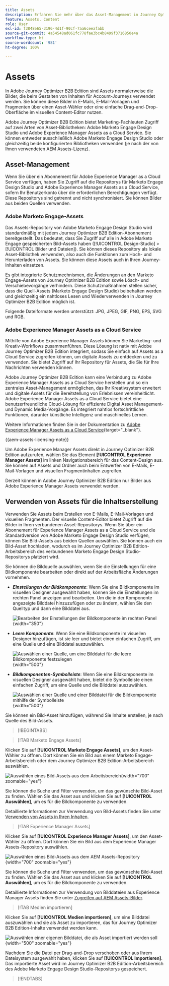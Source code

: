 ```yaml
---
title: Assets
description: Erfahren Sie mehr über das Asset-Management in Journey Optimizer B2B Edition.
feature: Assets, Content
role: User
exl-id: f3848e65-3196-4d1f-90cf-7aa6ceeafabb
source-git-commit: 4a54548ad061fc778fae3bc4b8499f3716850e4a
workflow-type: ht
source-wordcount: '981'
ht-degree: 100%

---
```


# Assets

In Adobe Journey Optimizer B2B Edition sind Assets normalerweise die Bilder, die beim Gestalten von Inhalten für Account-Journeys verwendet werden. Sie können diese Bilder in E-Mails, E-Mail-Vorlagen und Fragmenten über einen Asset-Wähler oder eine einfache Drag-and-Drop-Oberfläche im visuellen Content-Editor nutzen.

Adobe Journey Optimizer B2B Edition bietet Marketing-Fachleuten Zugriff auf zwei Arten von Asset-Bibliotheken: Adobe Marketo Engage Design Studio und Adobe Experience Manager Assets as a Cloud Service. Sie können entweder ausschließlich Adobe Marketo Engage Design Studio oder gleichzeitig beide konfigurierten Bibliotheken verwenden (je nach der von Ihnen verwendeten AEM Assets-Lizenz).

## Asset-Management

Wenn Sie über ein Abonnement für Adobe Experience Manager as a Cloud Service verfügen, haben Sie Zugriff auf die Repositorys für Marketo Engage Design Studio und Adobe Experience Manager Assets as a Cloud Service, sofern Ihr Benutzerkonto über die erforderlichen Berechtigungen verfügt. Diese Repositorys sind getrennt und nicht synchronisiert. Sie können Bilder aus beiden Quellen verwenden.

### Adobe Marketo Engage-Assets

Das Assets-Repository von Adobe Marketo Engage Design Studio wird standardmäßig mit jedem Journey Optimizer B2B Edition-Abonnement bereitgestellt. Das bedeutet, dass Sie Zugriff auf alle in Adobe Marketo Engage gespeicherten Bild-Assets haben ([!UICONTROL Design-Studio] > [!UICONTROL Bilder und Dateien]). Sie können dieses Repository als lokale Asset-Bibliothek verwenden, also auch die Funktionen zum Hoch- und Herunterladen von Assets. Sie können diese Assets auch in Ihren Journey-Inhalten einsetzen.

Es gibt integrierte Schutzmechnismen, die Änderungen an den Marketo Engage-Assets von Journey Optimizer B2B Edition sowie Lösch- und Verschiebevorgänge verhindern. Diese Schutzmaßnahmen stellen sicher, dass die Quell-Assets (Marketo Engage Design Studio) beibehalten werden und gleichzeitig ein nahtloses Lesen und Wiederverwenden in Journey Optimizer B2B Edition möglich ist.

Folgende Dateiformate werden unterstützt: JPG, JPEG, GIF, PNG, EPS, SVG und RGB.

### Adobe Experience Manager Assets as a Cloud Service

Mithilfe von Adobe Experience Manager Assets können Sie Marketing- und Kreativ-Workflows zusammenführen. Diese Lösung ist nativ mit Adobe Journey Optimizer B2B Edition integriert, sodass Sie einfach auf Assets as a Cloud Service zugreifen können, um digitale Assets zu entdecken und zu verwenden. Sie bietet Zugriff auf Ihr Repository für Assets, die Sie für Ihre Nachrichten verwenden können.

Adobe Journey Optimizer B2B Edition kann eine Verbindung zu Adobe Experience Manager Assets as a Cloud Service herstellen und so ein zentrales Asset-Management ermöglichen, das Ihr Kreativsystem erweitert und digitale Assets für die Bereitstellung von Erlebnissen vereinheitlicht. Adobe Experience Manager Assets as a Cloud Service bietet eine benutzerfreundliche Cloud-Lösung für effiziente Digital Asset Management- und Dynamic Media-Vorgänge. Es integriert nahtlos fortschrittliche Funktionen, darunter künstliche Intelligenz und maschinelles Lernen.

Weitere Informationen finden Sie in der Dokumentation zu [Adobe Experience Manager Assets as a Cloud Service](https://experienceleague.adobe.com/de/docs/experience-manager-cloud-service/content/assets/overview){target="_blank"}.

{{aem-assets-licensing-note}}

Um Adobe Experience Manager Assets direkt in Journey Optimizer B2B Edition aufzurufen, wählen Sie das Element **[!UICONTROL Experience Manager Assets]** im linken Navigationsbereich für das Content-Design aus. Sie können auf Assets und Ordner auch beim Entwerfen von E-Mails, E-Mail-Vorlagen und visuellen Fragmentinhalten zugreifen.

Derzeit können in Adobe Journey Optimizer B2B Edition nur Bilder aus Adobe Experience Manager Assets verwendet werden.

## Verwenden von Assets für die Inhaltserstellung

Verwenden Sie Assets beim Erstellen von E-Mails, E-Mail-Vorlagen und visuellen Fragmenten. Der visuelle Content-Editor bietet Zugriff auf die Bilder in Ihren verbundenen Asset-Repositorys. Wenn Sie über ein Abonnement für Experience Manager Assets as a Cloud Service und die Standardversion von Adobe Marketo Engage Design Studio verfügen, können Sie Bild-Assets aus beiden Quellen auswählen. Sie können auch ein Bild-Asset hochladen, wodurch es im Journey Optimizer B2B Edition-Arbeitsbereich des verbundenen Marketo Engage Design Studio-Repositorys platziert wird.

Sie können die Bildquelle auswählen, wenn Sie die Einstellungen für eine Bildkomponente bearbeiten oder direkt auf der Arbeitsfläche Änderungen vornehmen.

* **_Einstellungen der Bildkomponente_**: Wenn Sie eine Bildkomponente im visuellen Designer ausgewählt haben, können Sie die Einstellungen im rechten Panel anzeigen und bearbeiten. Um die in der Komponente angezeigte Bilddatei hinzuzufügen oder zu ändern, wählen Sie den Quelltyp und dann eine Bilddatei aus.

  ![Bearbeiten der Einstellungen der Bildkomponente im rechten Panel](./assets/content-assets-image-settings.png){width="350"}

* **_Leere Komponente_**: Wenn Sie eine Bildkomponente im visuellen Designer hinzufügen, ist sie leer und bietet einen einfachen Zugriff, um eine Quelle und eine Bilddatei auszuwählen.

  ![Auswählen einer Quelle, um eine Bilddatei für die leere Bildkomponente festzulegen](./assets/content-assets-image-component-empty.png){width="500"}

* **_Bildkomponenten-Symbolleiste_**: Wenn Sie eine Bildkomponente im visuellen Designer ausgewählt haben, bietet die Symbolleiste einen einfachen Zugriff, um eine Quelle und die Bilddatei auszuwählen.

  ![Auswählen einer Quelle und einer Bilddatei für die Bildkomponente mithilfe der Symbolleiste](./assets/content-assets-image-toolbar-settings.png){width="500"}

Sie können ein Bild-Asset hinzufügen, während Sie Inhalte erstellen, je nach Quelle des Bild-Assets.

>[!BEGINTABS]

>[!TAB Marketo Engage Assets]

Klicken Sie auf **[!UICONTROL Marketo Engage Assets]**, um den Asset-Wähler zu öffnen. Dort können Sie ein Bild aus einem Marketo Engage-Arbeitsbereich oder dem Journey Optimizer B2B Edition-Arbeitsbereich auswählen.

![Auswählen eines Bild-Assets aus dem Arbeitsbereich](./assets/content-assets-image-me-selected.png){width="700" zoomable="yes"}

Sie können die Suche und Filter verwenden, um das gewünschte Bild-Asset zu finden. Wählen Sie das Asset aus und klicken Sie auf **[!UICONTROL Auswählen]**, um es für die Bildkomponente zu verwenden.

Detaillierte Informationen zur Verwendung von Bild-Assets finden Sie unter [Verwenden von Assets in Ihren Inhalten](./marketo-engage-design-studio.md#use-assets-in-your-content).

>[!TAB Experience Manager Assets]

Klicken Sie auf **[!UICONTROL Experience Manager Assets]**, um den Asset-Wähler zu öffnen. Dort können Sie ein Bild aus dem Experience Manager Assets-Repository auswählen.

![Auswählen eines Bild-Assets aus dem AEM Assets-Repository ](./assets/content-assets-image-aem-selected.png){width="700" zoomable="yes"}

Sie können die Suche und Filter verwenden, um das gewünschte Bild-Asset zu finden. Wählen Sie das Asset aus und klicken Sie auf **[!UICONTROL Auswählen]**, um es für die Bildkomponente zu verwenden.

Detaillierte Informationen zur Verwendung von Bilddateien aus Experience Manager Assets finden Sie unter [Zugreifen auf AEM Assets-Bilder](./aem-assets.md#access-aem-assets-images).

>[!TAB Medien importieren]

Klicken Sie auf **[!UICONTROL Medien importieren]**, um eine Bilddatei auszuwählen und sie als Asset zu importieren, das für Journey Optimizer B2B Edition-Inhalte verwendet werden kann.

![Auswählen einer eigenen Bilddatei, die als Asset importiert werden soll](./assets/content-assets-image-import-file-selected.png){width="500" zoomable="yes"}

Nachdem Sie die Datei per Drag-and-Drop verschoben oder aus Ihrem Dateisystem ausgewählt haben, klicken Sie auf **[!UICONTROL Importieren]**. Das importierte Asset wird im Journey Optimizer B2B Edition-Arbeitsbereich des Adobe Marketo Engage Design Studio-Repositorys gespeichert.

>[!ENDTABS]

